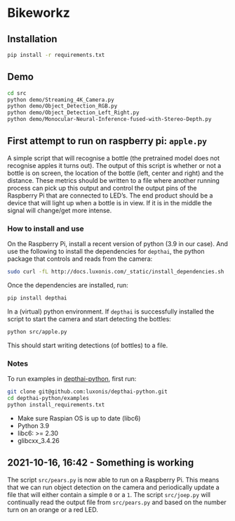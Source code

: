 # Bikeworkz

## Installation

``` bash
pip install -r requirements.txt
```

## Demo

``` bash
cd src
python demo/Streaming_4K_Camera.py
python demo/Object_Detection_RGB.py
python demo/Object_Detection_Left_Right.py
python demo/Monocular-Neural-Inference-fused-with-Stereo-Depth.py
```

## First attempt to run on raspberry pi: `apple.py`

A simple script that will recognise a bottle (the pretrained model does not recognise
apples it turns out). The output of this script is whether or not a bottle is on screen,
the location of the bottle (left, center and right) and the distance. These metrics
should be written to a file where another running process can pick up this output and
control the output pins of the Raspberry Pi that are connected to LED’s. The end product
should be a device that will light up when a bottle is in view. If it is in the middle
the signal will change/get more intense.

### How to install and use

On the Raspberry Pi, install a recent version of python (3.9 in our case). And use the
following to install the dependencies for `depthai`, the python package that controls
and reads from the camera:

``` bash
sudo curl -fL http://docs.luxonis.com/_static/install_dependencies.sh | bash
```

Once the dependencies are installed, run:

``` bash
pip install depthai
```

In a (virtual) python environment. If `depthai` is successfully installed the script to
start the camera and start detecting the bottles:

``` bash
python src/apple.py
```

This should start writing detections (of bottles) to a file.

### Notes

To run examples in [depthai-python](https://github.com/luxonis/depthai-python), first
run:

``` bash
git clone git@github.com:luxonis/depthai-python.git
cd depthai-python/examples
python install_requirements.txt
```

- Make sure Raspian OS is up to date (libc6)
- Python 3.9
- libc6: >= 2.30
- glibcxx_3.4.26

## 2021-10-16, 16:42 - Something is working

The script `src/pears.py` is now able to run on a Raspberry Pi. This means that we can
run object detection on the camera and periodically update a file that will either
contain a simple `0` or a `1`. The script `src/joep.py` will continually read the output
file from `src/pears.py` and based on the number turn on an orange or a red LED.
